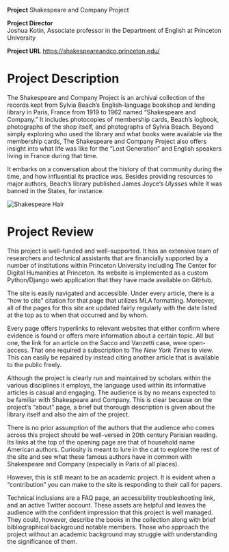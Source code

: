 **Project** 
Shakespeare and Company Project

**Project Director**  
Joshua Kotin, Associate professor in the Department of English at Princeton University 

**Project URL**
https://shakespeareandco.princeton.edu/ 

# Project Description

The Shakespeare and Company Project is an archival collection of the records kept from Sylvia Beach’s English-language bookshop and lending library in Paris, France from 1919 to 1962 named “Shakespeare and Company.” It includes photocopies of membership cards, Beach’s logbook, photographs of the shop itself, and photographs of Sylvia Beach. Beyond simply exploring who used the library and what books were available via the membership cards, The Shakespeare and Company Project also offers insight into what life was like for the “Lost Generation” and English speakers living in France during that time. 

It embarks on a conversation about the history of that community during the time, and how influential its practice was. Besides providing resources to major authors, Beach’s library published James Joyce’s *Ulysses* while it was banned in the States, for instance.

![Shakespeare Hair](https://abbysaether.github.io/abbysaether/images/Shakespearehair.png)

# Project Review 

This project is well-funded and well-supported. It has an extensive team of researchers and technical assistants that are financially supported by a number of institutions within Princeton University including The Center for Digital Humanities at Princeton. Its website is implemented as a custom Python/Django web application that they have made available on GitHub. 

The site is easily navigated and accessible. Under every article, there is a “how to cite” citation for that page that utilizes MLA formatting. Moreover, all of the pages for this site are updated fairly regularly with the date listed at the top as to when that occurred and by whom. 

Every page offers hyperlinks to relevant websites that either confirm where evidence is found or offers more information about a certain topic. All but one, the link for an article on the Sacco and Vanzetti case, were open-access. That one required a subscription to The *New York Times* to view. This can easily be repaired by instead citing another article that is available to the public freely.

Although the project is clearly run and maintained by scholars within the various disciplines it employs, the language used within its informative articles is casual and engaging. The audience is by no means expected to be familiar with Shakespeare and Company. This is clear because on the project’s “about” page, a brief but thorough description is given about the library itself and also the aim of the project. 

There is no prior assumption of the authors that the audience who comes across this project should be well-versed in 20th century Parisian reading. Its links at the top of the opening page are that of household name American authors. Curiosity is meant to lure in the cat to explore the rest of the site and see what these famous authors have in common with Shakespeare and Company (especially in Paris of all places). 

However, this is still meant to be an academic project. It is evident when a “contribution” you can make to the site is responding to their call for papers. 

Technical inclusions are a FAQ page, an accessibility troubleshooting link, and an active Twitter account. These assets are helpful and leaves the audience with the confident impression that this project is well managed. They could, however, describe the books in the collection along with brief bibliographical background notable members. Those who approach the project without an academic background may struggle with understanding the significance of them. 
